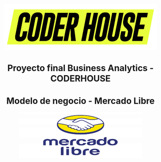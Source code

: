 <p align='center'> <img src="Img\logos_coderhouse.png" width="500" height="150" ><p>

# <h1 align= center> **Proyecto final Business Analytics - CODERHOUSE** </h1>

# <h1 align= center> **Modelo de negocio - Mercado Libre** </h1>

<p align='center'> <img src="Img\logo_mercadolibre.png" width="400" height="150" ><p>